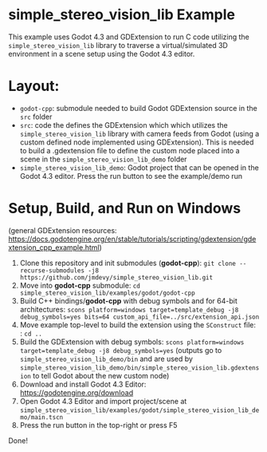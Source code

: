 # simple_stereo_vision_lib Example
This example uses Godot 4.3 and GDExtension to run C code utilizing the `simple_stereo_vision_lib` library to traverse a virtual/simulated 3D environment in a scene setup using the Godot 4.3 editor.

# Layout:
* `godot-cpp`: submodule needed to build Godot GDExtension source in the `src` folder 
* `src`: code the defines the GDExtension which which utilizes the `simple_stereo_vision_lib` library with camera feeds from Godot (using a custom defined node implemented using GDExtension). This is needed to build a .gdextension file to define the custom node placed into a scene in the `simple_stereo_vision_lib_demo` folder
* `simple_stereo_vision_lib_demo`: Godot project that can be opened in the Godot 4.3 editor. Press the run button to see the example/demo run

# Setup, Build, and Run on Windows
(general GDExtension resources: https://docs.godotengine.org/en/stable/tutorials/scripting/gdextension/gdextension_cpp_example.html)

1. Clone this repository and init submodules (**godot-cpp**): `git clone --recurse-submodules -j8 https://github.com/jmdevy/simple_stereo_vision_lib.git`
2. Move into **godot-cpp** submodule: `cd simple_stereo_vision_lib/examples/godot/godot-cpp`
3. Build C++ bindings/**godot-cpp** with debug symbols and for 64-bit architectures: `scons platform=windows target=template_debug -j8 debug_symbols=yes bits=64 custom_api_file=../src/extension_api.json`
4. Move example top-level to build the extension using the `SConstruct` file: : `cd ..`
5. Build the GDExtension with debug symbols: `scons platform=windows target=template_debug -j8 debug_symbols=yes` (outputs go to `simple_stereo_vision_lib_demo/bin` and are used by `simple_stereo_vision_lib_demo/bin/simple_stereo_vision_lib.gdextension` to tell Godot about the new custom node)
5. Download and install Godot 4.3 Editor: https://godotengine.org/download
6. Open Godot 4.3 Editor and import project/scene at `simple_stereo_vision_lib/examples/godot/simple_stereo_vision_lib_demo/main.tscn`
7. Press the run button in the top-right or press F5

Done!